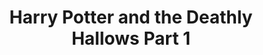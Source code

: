 ---
title: "Harry Potter and the Deathly Hallows Part 1"
excerpt: "Harry, Ron, and Hermione are entrusted with a quest to find and destroy Lord Voldemort's secret to immortality – the Horcruxes. It is supposed to be their final year at Hogwarts, but the collapse of the Ministry of Magic and Voldemort's rise to power prevents them from attending. The trio undergo a long journey with many obstacles in their path including Death Eaters, Snatchers, the mysterious Deathly Hallows, and Harry's connection with the Dark Lord's mind becoming ever stronger."
cover_image: "/images/films/DH1.jpg"
---